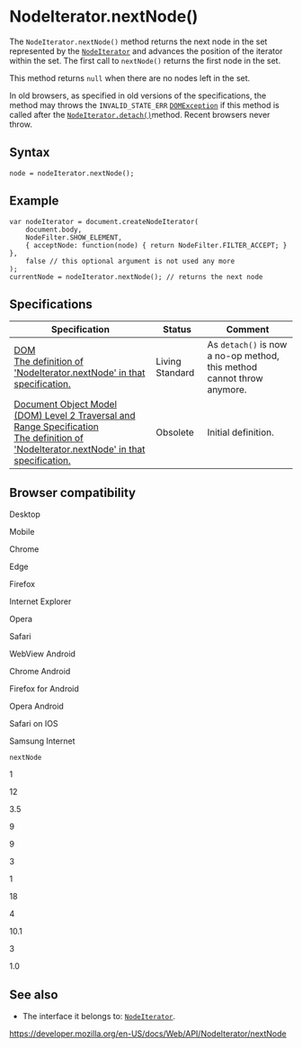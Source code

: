 # NodeIterator.nextNode()

The `NodeIterator.nextNode()` method returns the next node in the set represented by the [`NodeIterator`](../nodeiterator) and advances the position of the iterator within the set. The first call to `nextNode()` returns the first node in the set.

This method returns `null` when there are no nodes left in the set.

In old browsers, as specified in old versions of the specifications, the method may throws the `INVALID_STATE_ERR` [`DOMException`](../domexception) if this method is called after the [`NodeIterator.detach()`](detach)method. Recent browsers never throw.

## Syntax

    node = nodeIterator.nextNode();

## Example

    var nodeIterator = document.createNodeIterator(
        document.body,
        NodeFilter.SHOW_ELEMENT,
        { acceptNode: function(node) { return NodeFilter.FILTER_ACCEPT; } },
        false // this optional argument is not used any more
    );
    currentNode = nodeIterator.nextNode(); // returns the next node

## Specifications

<table><thead><tr class="header"><th>Specification</th><th>Status</th><th>Comment</th></tr></thead><tbody><tr class="odd"><td><a href="https://dom.spec.whatwg.org/#dom-nodeiterator-nextnode">DOM<br />
<span class="small">The definition of 'NodeIterator.nextNode' in that specification.</span></a></td><td><span class="spec-living">Living Standard</span></td><td>As <code>detach()</code> is now a no-op method, this method cannot throw anymore.</td></tr><tr class="even"><td><a href="https://www.w3.org/TR/DOM-Level-2-Traversal-Range/traversal.html#Traversal-NodeIterator-nextNode">Document Object Model (DOM) Level 2 Traversal and Range Specification<br />
<span class="small">The definition of 'NodeIterator.nextNode' in that specification.</span></a></td><td><span class="spec-obsolete">Obsolete</span></td><td>Initial definition.</td></tr></tbody></table>

## Browser compatibility

Desktop

Mobile

Chrome

Edge

Firefox

Internet Explorer

Opera

Safari

WebView Android

Chrome Android

Firefox for Android

Opera Android

Safari on IOS

Samsung Internet

`nextNode`

1

12

3.5

9

9

3

1

18

4

10.1

3

1.0

## See also

- The interface it belongs to: [`NodeIterator`](../nodeiterator).

<a href="https://developer.mozilla.org/en-US/docs/Web/API/NodeIterator/nextNode" class="_attribution-link">https://developer.mozilla.org/en-US/docs/Web/API/NodeIterator/nextNode</a>
